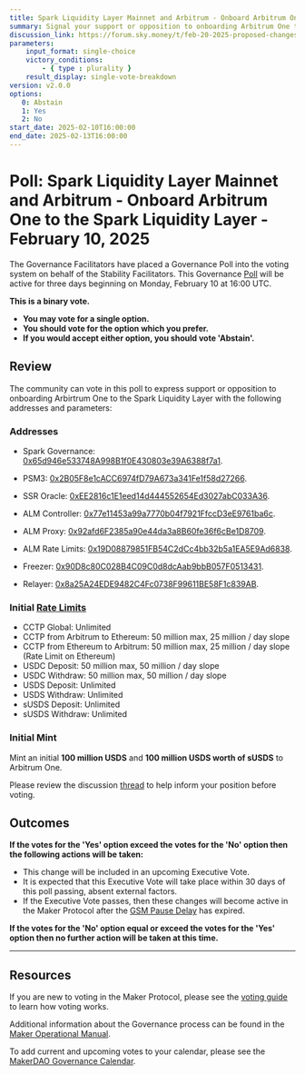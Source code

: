 ```yaml
---
title: Spark Liquidity Layer Mainnet and Arbitrum - Onboard Arbitrum One to the Spark Liquidity Layer - February 10, 2025
summary: Signal your support or opposition to onboarding Arbitrum One to the Spark Liquidity Layer.
discussion_link: https://forum.sky.money/t/feb-20-2025-proposed-changes-to-spark-for-upcoming-spell/25951
parameters:
    input_format: single-choice
    victory_conditions:
        - { type : plurality }
    result_display: single-vote-breakdown
version: v2.0.0
options:
   0: Abstain
   1: Yes
   2: No
start_date: 2025-02-10T16:00:00
end_date: 2025-02-13T16:00:00
---
```

# Poll: Spark Liquidity Layer Mainnet and Arbitrum - Onboard Arbitrum One to the Spark Liquidity Layer - February 10, 2025

The Governance Facilitators have placed a Governance Poll into the voting system on behalf of the Stability Facilitators. This Governance [Poll](https://manual.makerdao.com/governance/governance-cycle/weekly-governance-cycle#weekly-governance-cycle-definitions-mip16c1) will be active for three days beginning on Monday, February 10 at 16:00 UTC.

**This is a binary vote.**
- **You may vote for a single option.**
- **You should vote for the option which you prefer.**
- **If you would accept either option, you should vote 'Abstain'.**

## Review

The community can vote in this poll to express support or opposition to onboarding Arbirtrum One to the Spark Liquidity Layer with the following addresses and parameters:

### Addresses

- Spark Governance: [0x65d946e533748A998B1f0E430803e39A6388f7a1](https://arbiscan.io/address/0x65d946e533748A998B1f0E430803e39A6388f7a1).

- PSM3: [0x2B05F8e1cACC6974fD79A673a341Fe1f58d27266](https://arbiscan.io/address/0x2B05F8e1cACC6974fD79A673a341Fe1f58d27266).

- SSR Oracle: [0xEE2816c1E1eed14d444552654Ed3027abC033A36](https://arbiscan.io/address/0xEE2816c1E1eed14d444552654Ed3027abC033A36).

- ALM Controller: [0x77e11453a99a7770b04f7921FfccD3eE9761ba6c](https://arbiscan.io/address/0x77e11453a99a7770b04f7921FfccD3eE9761ba6c).
- ALM Proxy: [0x92afd6F2385a90e44da3a8B60fe36f6cBe1D8709](https://arbiscan.io/address/0x92afd6F2385a90e44da3a8B60fe36f6cBe1D8709).
- ALM Rate Limits: [0x19D08879851FB54C2dCc4bb32b5a1EA5E9Ad6838](https://arbiscan.io/address/0x19D08879851FB54C2dCc4bb32b5a1EA5E9Ad6838).

- Freezer: [0x90D8c80C028B4C09C0d8dcAab9bbB057F0513431](https://arbiscan.io/address/0x90D8c80C028B4C09C0d8dcAab9bbB057F0513431).
- Relayer: [0x8a25A24EDE9482C4Fc0738F99611BE58F1c839AB](https://arbiscan.io/address/0x8a25A24EDE9482C4Fc0738F99611BE58F1c839AB).

### Initial [Rate Limits](https://docs.spark.fi/dev/spark-liquidity-layer/spark-alm-controller#rate-limits)

- CCTP Global: Unlimited
- CCTP from Arbitrum to Ethereum: 50 million max, 25 million / day slope
- CCTP from Ethereum to Arbitrum: 50 million max, 25 million / day slope (Rate Limit on Ethereum)
- USDC Deposit: 50 million max, 50 million / day slope
- USDC Withdraw: 50 million max, 50 million / day slope
- USDS Deposit: Unlimited
- USDS Withdraw: Unlimited
- sUSDS Deposit: Unlimited
- sUSDS Withdraw: Unlimited

### Initial Mint

Mint an initial **100 million USDS** and **100 million USDS worth of sUSDS** to Arbitrum One.

Please review the discussion [thread](https://forum.sky.money/t/feb-20-2025-proposed-changes-to-spark-for-upcoming-spell/25951) to help inform your position before voting.

## Outcomes

**If the votes for the 'Yes' option exceed the votes for the 'No' option then the following actions will be taken:**
* This change will be included in an upcoming Executive Vote.
* It is expected that this Executive Vote will take place within 30 days of this poll passing, absent external factors.
* If the Executive Vote passes, then these changes will become active in the Maker Protocol after the [GSM Pause Delay](https://manual.makerdao.com/parameter-index/core/param-gsm-pause-delay) has expired.

**If the votes for the 'No' option equal or exceed the votes for the 'Yes' option then no further action will be taken at this time.**

---

## Resources

If you are new to voting in the Maker Protocol, please see the [voting guide](https://manual.makerdao.com/governance/voting-in-makerdao/on-chain-governance) to learn how voting works.

Additional information about the Governance process can be found in the [Maker Operational Manual](https://manual.makerdao.com).

To add current and upcoming votes to your calendar, please see the [MakerDAO Governance Calendar](https://manual.makerdao.com/makerdao/calendars/governance-calendar).

